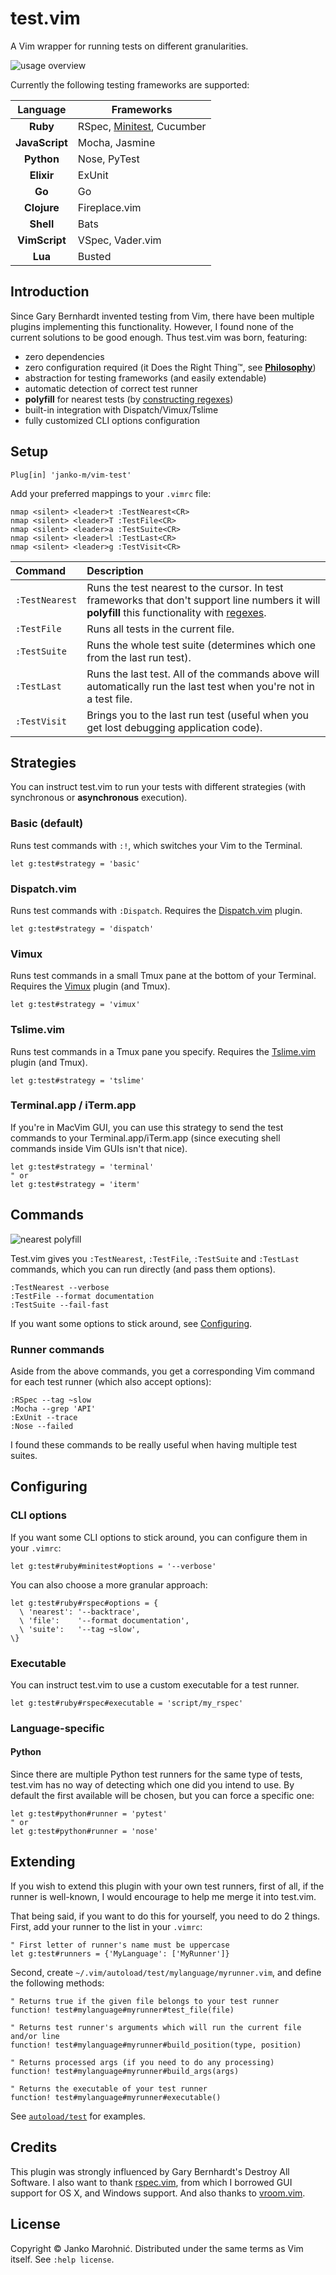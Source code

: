 # test.vim

A Vim wrapper for running tests on different granularities.

![usage overview](/screenshots/granularity.gif)

Currently the following testing frameworks are supported:

| Language       | Frameworks                            |
| :------------: | ------------------------------------- |
| **Ruby**       | RSpec, [Minitest][minitest], Cucumber |
| **JavaScript** | Mocha, Jasmine                        |
| **Python**     | Nose, PyTest                          |
| **Elixir**     | ExUnit                                |
| **Go**         | Go                                    |
| **Clojure**    | Fireplace.vim                         |
| **Shell**      | Bats                                  |
| **VimScript**  | VSpec, Vader.vim                      |
| **Lua**        | Busted                                |

## Introduction

Since Gary Bernhardt invented testing from Vim, there have been multiple
plugins implementing this functionality. However, I found none of the current
solutions to be good enough. Thus test.vim was born, featuring:

* zero dependencies
* zero configuration required (it Does the Right Thing™, see [**Philosophy**](https://github.com/janko-m/vim-test/wiki))
* abstraction for testing frameworks (and easily extendable)
* automatic detection of correct test runner
* **polyfill** for nearest tests (by [constructing regexes](#commands))
* built-in integration with Dispatch/Vimux/Tslime
* fully customized CLI options configuration

## Setup

```vim
Plug[in] 'janko-m/vim-test'
```

Add your preferred mappings to your `.vimrc` file:

```vim
nmap <silent> <leader>t :TestNearest<CR>
nmap <silent> <leader>T :TestFile<CR>
nmap <silent> <leader>a :TestSuite<CR>
nmap <silent> <leader>l :TestLast<CR>
nmap <silent> <leader>g :TestVisit<CR>
```

| Command        | Description                                                                                                                                                |
| :-------       | :-----------                                                                                                                                               |
| `:TestNearest` | Runs the test nearest to the cursor. In test frameworks that don't support line numbers it will **polyfill** this functionality with [regexes](#commands). |
| `:TestFile`    | Runs all tests in the current file.                                                                                                                        |
| `:TestSuite`   | Runs the whole test suite (determines which one from the last run test).                                                                                   |
| `:TestLast`    | Runs the last test. All of the commands above will automatically run the last test when you're not in a test file.                                         |
| `:TestVisit`   | Brings you to the last run test (useful when you get lost debugging application code).                                                                     |

## Strategies

You can instruct test.vim to run your tests with different strategies (with
synchronous or **asynchronous** execution).

### Basic (default)

Runs test commands with `:!`, which switches your Vim to the Terminal.

```vim
let g:test#strategy = 'basic'
```

### Dispatch.vim

Runs test commands with `:Dispatch`. Requires the
[Dispatch.vim](https://github.com/tpope/vim-dispatch) plugin.

```vim
let g:test#strategy = 'dispatch'
```

### Vimux

Runs test commands in a small Tmux pane at the bottom of your Terminal.
Requires the [Vimux](https://github.com/benmills/vimux) plugin (and Tmux).

```vim
let g:test#strategy = 'vimux'
```

### Tslime.vim

Runs test commands in a Tmux pane you specify. Requires the
[Tslime.vim](https://github.com/kikijump/tslime.vim) plugin (and Tmux).

```vim
let g:test#strategy = 'tslime'
```

### Terminal.app / iTerm.app

If you're in MacVim GUI, you can use this strategy to send the test commands
to your Terminal.app/iTerm.app (since executing shell commands inside Vim GUIs
isn't that nice).

```vim
let g:test#strategy = 'terminal'
" or
let g:test#strategy = 'iterm'
```

## Commands

![nearest polyfill](/screenshots/nearest.gif)

Test.vim gives you `:TestNearest`, `:TestFile`, `:TestSuite` and `:TestLast`
commands, which you can run directly (and pass them options).

```
:TestNearest --verbose
:TestFile --format documentation
:TestSuite --fail-fast
```

If you want some options to stick around, see [Configuring](#configuring).

### Runner commands

Aside from the above commands, you get a corresponding Vim command for each
test runner (which also accept options):

```
:RSpec --tag ~slow
:Mocha --grep 'API'
:ExUnit --trace
:Nose --failed
```

I found these commands to be really useful when having multiple test suites.

## Configuring

### CLI options

If you want some CLI options to stick around, you can configure them in your
`.vimrc`:

```vim
let g:test#ruby#minitest#options = '--verbose'
```

You can also choose a more granular approach:

```vim
let g:test#ruby#rspec#options = {
  \ 'nearest': '--backtrace',
  \ 'file':    '--format documentation',
  \ 'suite':   '--tag ~slow',
\}
```
### Executable

You can instruct test.vim to use a custom executable for a test runner.

```vim
let g:test#ruby#rspec#executable = 'script/my_rspec'
```

### Language-specific

#### Python

Since there are multiple Python test runners for the same type of tests,
test.vim has no way of detecting which one did you intend to use. By default
the first available will be chosen, but you can force a specific one:

``` vim
let g:test#python#runner = 'pytest'
" or
let g:test#python#runner = 'nose'
```

## Extending

If you wish to extend this plugin with your own test runners, first of all,
if the runner is well-known, I would encourage to help me merge it into
test.vim.

That being said, if you want to do this for yourself, you need to do 2 things.
First, add your runner to the list in your `.vimrc`:

```vim
" First letter of runner's name must be uppercase
let g:test#runners = {'MyLanguage': ['MyRunner']}
```

Second, create `~/.vim/autoload/test/mylanguage/myrunner.vim`, and define the following
methods:

```vim
" Returns true if the given file belongs to your test runner
function! test#mylanguage#myrunner#test_file(file)

" Returns test runner's arguments which will run the current file and/or line
function! test#mylanguage#myrunner#build_position(type, position)

" Returns processed args (if you need to do any processing)
function! test#mylanguage#myrunner#build_args(args)

" Returns the executable of your test runner
function! test#mylanguage#myrunner#executable()
```

See [`autoload/test`](/autoload/test) for examples.

## Credits

This plugin was strongly influenced by Gary Bernhardt's Destroy All Software.
I also want to thank [rspec.vim](https://github.com/thoughtbot/vim-rspec), from
which I borrowed GUI support for OS X, and Windows support. And also thanks to
[vroom.vim](https://github.com/skalnik/vim-vroom).

## License

Copyright © Janko Marohnić. Distributed under the same terms as Vim itself. See
`:help license`.

[minitest]: https://github.com/janko-m/vim-test/wiki/Minitest
